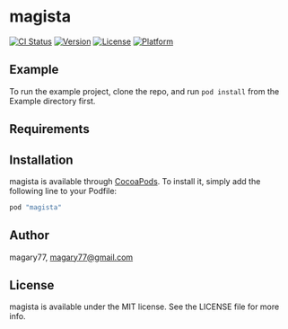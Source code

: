 # magista

[![CI Status](http://img.shields.io/travis/magary77/magista.svg?style=flat)](https://travis-ci.org/magary77/magista)
[![Version](https://img.shields.io/cocoapods/v/magista.svg?style=flat)](http://cocoapods.org/pods/magista)
[![License](https://img.shields.io/cocoapods/l/magista.svg?style=flat)](http://cocoapods.org/pods/magista)
[![Platform](https://img.shields.io/cocoapods/p/magista.svg?style=flat)](http://cocoapods.org/pods/magista)

## Example

To run the example project, clone the repo, and run `pod install` from the Example directory first.

## Requirements

## Installation

magista is available through [CocoaPods](http://cocoapods.org). To install
it, simply add the following line to your Podfile:

```ruby
pod "magista"
```

## Author

magary77, magary77@gmail.com

## License

magista is available under the MIT license. See the LICENSE file for more info.
